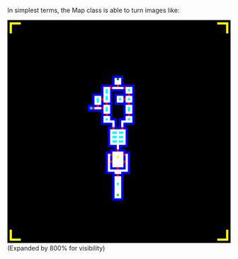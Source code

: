 In simplest terms, the Map class is able to turn images like: 

![Level1](level1.png) (Expanded by 800% for visibility)
